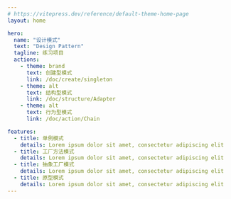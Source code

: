 ```yaml
---
# https://vitepress.dev/reference/default-theme-home-page
layout: home

hero:
  name: "设计模式"
  text: "Design Pattern"
  tagline: 练习项目
  actions:
    - theme: brand
      text: 创建型模式
      link: /doc/create/singleton
    - theme: alt
      text: 结构型模式
      link: /doc/structure/Adapter
    - theme: alt
      text: 行为型模式
      link: /doc/action/Chain

features:
  - title: 单例模式
    details: Lorem ipsum dolor sit amet, consectetur adipiscing elit
  - title: 工厂方法模式
    details: Lorem ipsum dolor sit amet, consectetur adipiscing elit
  - title: 抽象工厂模式
    details: Lorem ipsum dolor sit amet, consectetur adipiscing elit
  - title: 原型模式
    details: Lorem ipsum dolor sit amet, consectetur adipiscing elit
---
```


